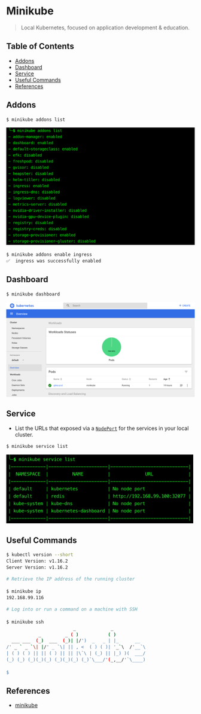 # Minikube

> Local Kubernetes, focused on application development & education.


## Table of Contents

<!-- START doctoc generated TOC please keep comment here to allow auto update -->
<!-- DON'T EDIT THIS SECTION, INSTEAD RE-RUN doctoc TO UPDATE -->


- [Addons](#addons)
- [Dashboard](#dashboard)
- [Service](#service)
- [Useful Commands](#useful-commands)
- [References](#references)

<!-- END doctoc generated TOC please keep comment here to allow auto update -->


## Addons

```bash
$ minikube addons list
```

<img src="assets/minikube-addons-list.png" width="600">

```bash
$ minikube addons enable ingress
✅  ingress was successfully enabled
```


## Dashboard

```bash
$ minikube dashboard
```

<div align="center"><img src="assets/minikube-dashboard.png" width="900"></div>


## Service

- List the URLs that exposed via a [`NodePort`](https://kubernetes.io/docs/concepts/services-networking/service/#nodeport) for the services in your local cluster.

```bash
$ minikube service list
```

<img src="assets/minikube-service-list.png" width="500">


## Useful Commands

```bash
$ kubectl version --short
Client Version: v1.16.2
Server Version: v1.16.2
```


```bash
# Retrieve the IP address of the running cluster

$ minikube ip
192.168.99.116
```


```bash
# Log into or run a command on a machine with SSH

$ minikube ssh
                         _             _
            _         _ ( )           ( )
  ___ ___  (_)  ___  (_)| |/')  _   _ | |_      __
/' _ ` _ `\| |/' _ `\| || , <  ( ) ( )| '_`\  /'__`\
| ( ) ( ) || || ( ) || || |\`\ | (_) || |_) )(  ___/
(_) (_) (_)(_)(_) (_)(_)(_) (_)`\___/'(_,__/'`\____)

$
```


## References

- [minikube](https://github.com/kubernetes/minikube)
